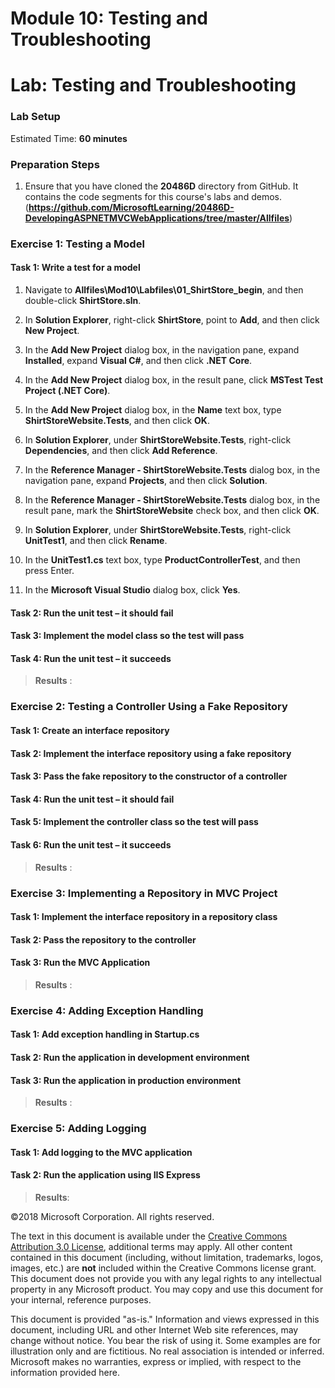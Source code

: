 # Module 10: Testing and Troubleshooting

# Lab: Testing and Troubleshooting

### Lab Setup

Estimated Time: **60 minutes**

### Preparation Steps

1.	Ensure that you have cloned the **20486D** directory from GitHub. It contains the code segments for this course's labs and demos. (**https://github.com/MicrosoftLearning/20486D-DevelopingASPNETMVCWebApplications/tree/master/Allfiles**)

### Exercise 1: Testing a Model

#### Task 1: Write a test for a model

1. Navigate to **Allfiles\Mod10\Labfiles\01_ShirtStore_begin**, and then double-click **ShirtStore.sln**.

1. In **Solution Explorer**, right-click **ShirtStore**, point to **Add**, and then click **New Project**.

2. In the **Add New Project** dialog box, in the navigation pane, expand **Installed**, expand **Visual C#**, and then click **.NET Core**.

3. In the **Add New Project** dialog box, in the result pane, click **MSTest Test Project (.NET Core)**.

4. In the **Add New Project** dialog box, in the **Name** text box, type **ShirtStoreWebsite.Tests**, and then click **OK**.

5. In **Solution Explorer**, under **ShirtStoreWebsite.Tests**, right-click **Dependencies**, and then click **Add Reference**.

6. In the **Reference Manager - ShirtStoreWebsite.Tests** dialog box, in the navigation pane, expand **Projects**, and then click **Solution**.

7. In the **Reference Manager - ShirtStoreWebsite.Tests** dialog box, in the result pane, mark the **ShirtStoreWebsite** check box, and then click **OK**.

8. In **Solution Explorer**, under **ShirtStoreWebsite.Tests**, right-click **UnitTest1**, and then click **Rename**.

9. In the **UnitTest1.cs** text box, type **ProductControllerTest**, and then press Enter.

10. In the **Microsoft Visual Studio** dialog box, click **Yes**.

#### Task 2: Run the unit test – it should fail

#### Task 3: Implement the model class so the test will pass

#### Task 4: Run the unit test – it succeeds

>**Results** : 

### Exercise 2: Testing a Controller Using a Fake Repository

#### Task 1: Create an interface repository

#### Task 2: Implement the interface repository using a fake repository

#### Task 3: Pass the fake repository to the constructor of a controller

#### Task 4: Run the unit test – it should fail

#### Task 5: Implement the controller class so the test will pass

#### Task 6: Run the unit test – it succeeds

>**Results** : 

### Exercise 3: Implementing a Repository in MVC Project

#### Task 1: Implement the interface repository in a repository class

#### Task 2: Pass the repository to the controller

#### Task 3: Run the MVC Application

>**Results** : 

### Exercise 4: Adding Exception Handling

#### Task 1: Add exception handling in Startup.cs

#### Task 2: Run the application in development environment

#### Task 3: Run the application in production environment

>**Results** : 

### Exercise 5: Adding Logging

#### Task 1: Add logging to the MVC application

#### Task 2: Run the application using IIS Express

>**Results**: 

©2018 Microsoft Corporation. All rights reserved.

The text in this document is available under the [Creative Commons Attribution 3.0 License](https://creativecommons.org/licenses/by/3.0/legalcode), additional terms may apply. All other content contained in this document (including, without limitation, trademarks, logos, images, etc.) are  **not**  included within the Creative Commons license grant. This document does not provide you with any legal rights to any intellectual property in any Microsoft product. You may copy and use this document for your internal, reference purposes.

This document is provided &quot;as-is.&quot; Information and views expressed in this document, including URL and other Internet Web site references, may change without notice. You bear the risk of using it. Some examples are for illustration only and are fictitious. No real association is intended or inferred. Microsoft makes no warranties, express or implied, with respect to the information provided here.
